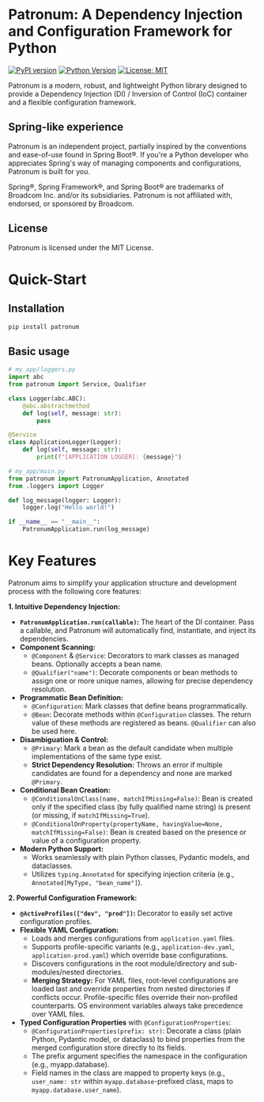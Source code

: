 # Patronum: A Dependency Injection and Configuration Framework for Python

[![PyPI version](https://badge.fury.io/py/patronum.svg)](https://badge.fury.io/py/patronum) [![Python Version](https://img.shields.io/badge/python-3.13+-blue.svg)](https://www.python.org/downloads/) [![License: MIT](https://img.shields.io/badge/License-MIT-yellow.svg)](LICENSE)

Patronum is a modern, robust, and lightweight Python library designed to provide a Dependency Injection (DI) / Inversion of Control (IoC) container and a flexible configuration framework.

## Spring-like experience

Patronum is an independent project, partially inspired by the conventions and ease-of-use found in Spring Boot®. If you're a Python developer who appreciates Spring's way of managing components and configurations, Patronum is built for you.

Spring®, Spring Framework®, and Spring Boot® are trademarks of Broadcom Inc. and/or its subsidiaries. Patronum is not affiliated with, endorsed, or sponsored by Broadcom.

## License

Patronum is licensed under the MIT License.

# Quick-Start

## Installation

```bash
pip install patronum
```

## Basic usage

```python
# my_app/loggers.py
import abc
from patronum import Service, Qualifier

class Logger(abc.ABC):
    @abc.abstractmethod
    def log(self, message: str):
        pass

@Service
class ApplicationLogger(Logger):
    def log(self, message: str):
        print(f"[APPLICATION LOGGER]: {message}")

# my_app/main.py
from patronum import PatronumApplication, Annotated
from .loggers import Logger

def log_message(logger: Logger):
    logger.log("Hello world!")

if __name__ == "__main__":
    PatronumApplication.run(log_message)
```

# Key Features

Patronum aims to simplify your application structure and development process with the following core features:

**1. Intuitive Dependency Injection:**

- **`PatronumApplication.run(callable)`:** The heart of the DI container. Pass a callable, and Patronum will automatically find, instantiate, and inject its dependencies.
- **Component Scanning:**
  - `@Component` & `@Service`: Decorators to mark classes as managed beans. Optionally accepts a bean name.
  - `@Qualifier("name")`: Decorate components or bean methods to assign one or more unique names, allowing for precise dependency resolution.
- **Programmatic Bean Definition:**
  - `@Configuration`: Mark classes that define beans programmatically.
  - `@Bean`: Decorate methods within `@Configuration` classes. The return value of these methods are registered as beans. `@Qualifier` can also be used here.
- **Disambiguation & Control:**
  - `@Primary`: Mark a bean as the default candidate when multiple implementations of the same type exist.
  - **Strict Dependency Resolution:** Throws an error if multiple candidates are found for a dependency and none are marked `@Primary`.
- **Conditional Bean Creation:**
  - `@ConditionalOnClass(name, matchIfMissing=False)`: Bean is created only if the specified class (by fully qualified name string) is present (or missing, if `matchIfMissing=True`).
  - `@ConditionalOnProperty(propertyName, havingValue=None, matchIfMissing=False)`: Bean is created based on the presence or value of a configuration property.
- **Modern Python Support:**
  - Works seamlessly with plain Python classes, Pydantic models, and dataclasses.
  - Utilizes `typing.Annotated` for specifying injection criteria (e.g., `Annotated[MyType, "bean_name"]`).

**2. Powerful Configuration Framework:**

- **`@ActiveProfiles(["dev", "prod"])`:** Decorator to easily set active configuration profiles.
- **Flexible YAML Configuration:**
  - Loads and merges configurations from `application.yaml` files.
  - Supports profile-specific variants (e.g., `application-dev.yaml`, `application-prod.yaml`) which override base configurations.
  - Discovers configurations in the root module/directory and sub-modules/nested directories.
  - **Merging Strategy:** For YAML files, root-level configurations are loaded last and override properties from nested directories if conflicts occur. Profile-specific files override their non-profiled counterparts. OS environment variables always take precedence over YAML files.
- **Typed Configuration Properties** with `@ConfigurationProperties`:
  - `@ConfigurationProperties(prefix: str)`: Decorate a class (plain Python, Pydantic model, or dataclass) to bind properties from the merged configuration store directly to its fields.
  - The prefix argument specifies the namespace in the configuration (e.g., myapp.database).
  - Field names in the class are mapped to property keys (e.g., `user_name: str` within `myapp.database`-prefixed class, maps to `myapp.database.user_name`).
